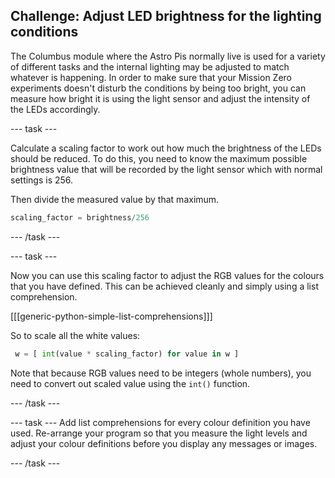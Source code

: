 ## Challenge: Adjust LED brightness for the lighting conditions

The Columbus module where the Astro Pis normally live is used for a variety of different tasks and the internal lighting may be adjusted to match whatever is happening. In order to make sure that your Mission Zero experiments doesn't disturb the conditions by being too bright, you can measure how bright it is using the light sensor and adjust the intensity of the LEDs accordingly.

--- task ---

Calculate a scaling factor to work out how much the brightness of the LEDs should be reduced. To do this, you need to know the maximum possible brightness value that will be recorded by the light sensor which with normal settings is 256.

Then divide the measured value by that maximum. 

```python
scaling_factor = brightness/256
```

--- /task ---

--- task ---

Now you can use this scaling factor to adjust the RGB values for the colours that you have defined. This can be achieved cleanly and simply using a list comprehension.

[[[generic-python-simple-list-comprehensions]]]

So to scale all the white values:

```python
 w = [ int(value * scaling_factor) for value in w ]
```
Note that because RGB values need to be integers (whole numbers), you need to convert out scaled value using the `int()` function. 

--- /task ---

--- task ---
Add list comprehensions for every colour definition you have used. Re-arrange your program so that you measure the light levels and adjust your colour definitions before you display any messages or images.

--- /task ---